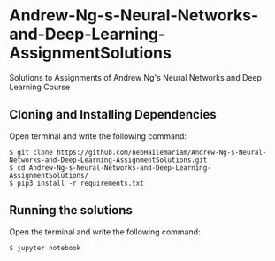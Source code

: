 # Andrew-Ng-s-Neural-Networks-and-Deep-Learning-AssignmentSolutions
Solutions to Assignments of Andrew Ng's Neural Networks and Deep Learning Course

## Cloning and Installing Dependencies

Open terminal and write the following command:
```
$ git clone https://github.com/nebHailemariam/Andrew-Ng-s-Neural-Networks-and-Deep-Learning-AssignmentSolutions.git
$ cd Andrew-Ng-s-Neural-Networks-and-Deep-Learning-AssignmentSolutions/
$ pip3 install -r requirements.txt 
```
## Running the solutions

Open the terminal and write the following command:
```
$ jupyter notebook
```
